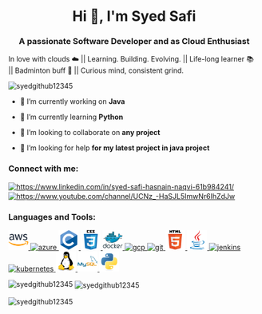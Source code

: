 <h1 align="center">Hi 👋, I'm Syed Safi</h1>
<h3 align="center">A passionate Software Developer and as Cloud Enthusiast</h3>
In love with clouds ☁️ || Learning. Building. Evolving. || Life-long learner 📚 || Badminton buff 🏸 || Curious mind, consistent grind.
<p align="left"> <img src="https://komarev.com/ghpvc/?username=syedgithub12345&label=Profile%20views&color=0e75b6&style=flat" alt="syedgithub12345" /> </p>


- 🔭 I’m currently working on **Java**

- 🌱 I’m currently learning **Python**

- 👯 I’m looking to collaborate on **any project**

- 🤝 I’m looking for help **for my latest project in java project**

<h3 align="left">Connect with me:</h3>
<p align="left">
<a href="https://www.linkedin.com/in/syed-safi-hasnain-naqvi-61b984241/" target="blank"><img align="center" src="https://raw.githubusercontent.com/rahuldkjain/github-profile-readme-generator/master/src/images/icons/Social/linked-in-alt.svg" alt="https://www.linkedin.com/in/syed-safi-hasnain-naqvi-61b984241/" height="30" width="40" /></a>
<a href="https://www.youtube.com/channel/UCNz_-HaSJL5ImwNr6IhZdJw" target="blank"><img align="center" src="https://raw.githubusercontent.com/rahuldkjain/github-profile-readme-generator/master/src/images/icons/Social/youtube.svg" alt="https://www.youtube.com/channel/UCNz_-HaSJL5ImwNr6IhZdJw" height="30" width="40" /></a>
</p>

<h3 align="left">Languages and Tools:</h3>
<p align="left"> <a href="https://aws.amazon.com" target="_blank" rel="noreferrer"> <img src="https://raw.githubusercontent.com/devicons/devicon/master/icons/amazonwebservices/amazonwebservices-original-wordmark.svg" alt="aws" width="40" height="40"/> </a> <a href="https://azure.microsoft.com/en-in/" target="_blank" rel="noreferrer"> <img src="https://www.vectorlogo.zone/logos/microsoft_azure/microsoft_azure-icon.svg" alt="azure" width="40" height="40"/> </a> <a href="https://www.cprogramming.com/" target="_blank" rel="noreferrer"> <img src="https://raw.githubusercontent.com/devicons/devicon/master/icons/c/c-original.svg" alt="c" width="40" height="40"/> </a> <a href="https://www.w3schools.com/css/" target="_blank" rel="noreferrer"> <img src="https://raw.githubusercontent.com/devicons/devicon/master/icons/css3/css3-original-wordmark.svg" alt="css3" width="40" height="40"/> </a> <a href="https://www.docker.com/" target="_blank" rel="noreferrer"> <img src="https://raw.githubusercontent.com/devicons/devicon/master/icons/docker/docker-original-wordmark.svg" alt="docker" width="40" height="40"/> </a> <a href="https://cloud.google.com" target="_blank" rel="noreferrer"> <img src="https://www.vectorlogo.zone/logos/google_cloud/google_cloud-icon.svg" alt="gcp" width="40" height="40"/> </a> <a href="https://git-scm.com/" target="_blank" rel="noreferrer"> <img src="https://www.vectorlogo.zone/logos/git-scm/git-scm-icon.svg" alt="git" width="40" height="40"/> </a> <a href="https://www.w3.org/html/" target="_blank" rel="noreferrer"> <img src="https://raw.githubusercontent.com/devicons/devicon/master/icons/html5/html5-original-wordmark.svg" alt="html5" width="40" height="40"/> </a> <a href="https://www.java.com" target="_blank" rel="noreferrer"> <img src="https://raw.githubusercontent.com/devicons/devicon/master/icons/java/java-original.svg" alt="java" width="40" height="40"/> </a> <a href="https://www.jenkins.io" target="_blank" rel="noreferrer"> <img src="https://www.vectorlogo.zone/logos/jenkins/jenkins-icon.svg" alt="jenkins" width="40" height="40"/> </a> <a href="https://kubernetes.io" target="_blank" rel="noreferrer"> <img src="https://www.vectorlogo.zone/logos/kubernetes/kubernetes-icon.svg" alt="kubernetes" width="40" height="40"/> </a> <a href="https://www.linux.org/" target="_blank" rel="noreferrer"> <img src="https://raw.githubusercontent.com/devicons/devicon/master/icons/linux/linux-original.svg" alt="linux" width="40" height="40"/> </a> <a href="https://www.mysql.com/" target="_blank" rel="noreferrer"> <img src="https://raw.githubusercontent.com/devicons/devicon/master/icons/mysql/mysql-original-wordmark.svg" alt="mysql" width="40" height="40"/> </a> <a href="https://www.python.org" target="_blank" rel="noreferrer"> <img src="https://raw.githubusercontent.com/devicons/devicon/master/icons/python/python-original.svg" alt="python" width="40" height="40"/> </a> </p>

<p><img align="left" src="https://github-readme-stats.vercel.app/api/top-langs?username=syedgithub12345&show_icons=true&locale=en&layout=compact" alt="syedgithub12345" /></p>

<p>&nbsp;<img align="center" src="https://github-readme-stats.vercel.app/api?username=syedgithub12345&show_icons=true&locale=en" alt="syedgithub12345" /></p>

<p><img align="center" src="https://github-readme-streak-stats.herokuapp.com/?user=syedgithub12345&" alt="syedgithub12345" /></p>
